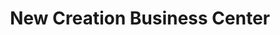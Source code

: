 ---
title: "New Creation Business Center"
url: /ganta/new-creation-business-center/
shop: Lebensmittel
---